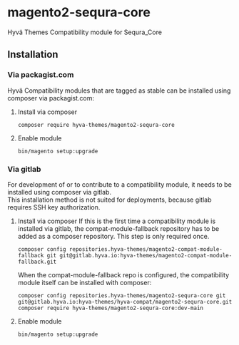 
# magento2-sequra-core
Hyvä Themes Compatibility module for Sequra_Core
 
## Installation

### Via packagist.com

Hyvä Compatibility modules that are tagged as stable can be installed using composer via packagist.com:

1. Install via composer
    ```
    composer require hyva-themes/magento2-sequra-core
    ```
2. Enable module
    ```
    bin/magento setup:upgrade
    ```


### Via gitlab

For development of or to contribute to a compatibility module, it needs to be installed using composer via gitlab.  
This installation method is not suited for deployments, because gitlab requires SSH key authorization.

1. Install via composer
    If this is the first time a compatibility module is installed via gitlab, the compat-module-fallback repository has to be
    added as a composer repository. This step is only required once.
    ```
    composer config repositories.hyva-themes/magento2-compat-module-fallback git git@gitlab.hyva.io:hyva-themes/magento2-compat-module-fallback.git
    ```

    When the compat-module-fallback repo is configured, the compatibility module itself can be installed with composer:
    ```
    composer config repositories.hyva-themes/magento2-sequra-core git git@gitlab.hyva.io:hyva-themes/hyva-compat/magento2-sequra-core.git
    composer require hyva-themes/magento2-sequra-core:dev-main
    ```
2. Enable module
    ```
    bin/magento setup:upgrade
    ```
   
